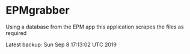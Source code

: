 # EPMgrabber
Using a database from the EPM app this application scrapes the files as required


Latest backup: Sun Sep 8 17:13:02 UTC 2019
